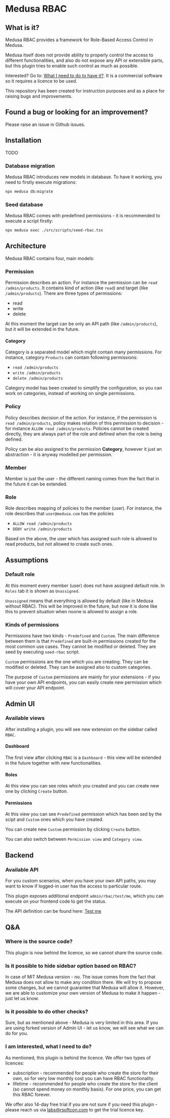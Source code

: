 # Medusa RBAC

## What is it?

Medusa RBAC provides a framework for Role-Based Access Control in Medusa.

Medusa itself does not provide ability to properly control the access to different functionalities, and also do not expose any API or extensible parts, but this plugin tries to enable such control as much as possible.

Interested? Go to: [What I need to do to have it?](#i-am-interested-what-i-need-to-do). It is a commercial software so it requires a licence to be used.

This repository has been created for instruction purposes and as a place for raising bugs and improvements.

## Found a bug or looking for an improvement?

Please raise an issue in Github issues.

## Installation

TODO

### Database migration

Medusa RBAC introduces new models in database. To have it working, you need to firstly execute migrations:
```bash
npx medusa db:migrate
```

### Seed database

Medusa RBAC comes with predefined permissions - it is recommended to execute a script firstly:
```bash
npx medusa exec ./src/scripts/seed-rbac.tsx
```

## Architecture

Medusa RBAC contains four, main models:

### Permission

Permission describes an action. For instance the permission can be `read /admin/products`. It contains kind of action (like `read`) and target (like `/admin/products`). There are three types of permissions:
- read
- write
- delete

At this moment the target can be only an API path (like `/admin/products`), but it will be extended in the future.

#### Category

Category is a separated model which might contain many permissions. For instance, category `Products` can contain following permissions:
- `read /admin/products` 
- `write /admin/products` 
- `delete /admin/products` 

Category model has been created to simplify the configuration, so you can work on categories, instead of working on single permissions.

### Policy

Policy describes decision of the action. For instance, if the permission is `read /admin/products`, policy makes relation of this permission to decision - for instance `ALLOW read /admin/products`.
Policies cannot be created directly, they are always part of the role and defined when the role is being defined.

Policy can be also assigned to the permission **Category**, however it just an abstraction - it is anyway modelled per permission.

### Member

Member is just the user - the different naming comes from the fact that in the future it can be extended.

### Role

Role describes mapping of policies to the member (user). For instance, the role describes that `user@medusa.com` has the policies 
- `ALLOW read /admin/products`
- `DENY write /admin/products`

Based on the above, the user which has assigned such role is allowed to read products, but not allowed to create such ones.

## Assumptions

### Default role

At this moment every member (user) does not have assigned default role. In `Roles` tab it is shown as `Unassigned`. 

`Unassigned` means that everything is allowed by default (like in Medusa without RBAC). This will be improved in the future, but now it is done like this to prevent situation when noone is allowed to assign a role.

### Kinds of permissions

Permissions have two kinds - `Predefined` and `Custom`. The main difference between them is that `Predefined` are built-in permissions created for the most common use cases. They cannot be modified or deleted. They are seed by executing `seed-rbac` script.

`Custom` permissions are the one which you are creating. They can be modified or deleted. They can be assigned also to custom categories.

The purpose of `Custom` permissions are mainly for your extensions - if you have your own API endpoints, you can easily create new permission which will cover your API endpoint.

## Admin UI

### Available views

After installing a plugin, you will see new extension on the sidebar called `RBAC`.

#### Dashboard

The first view after clicking `RBAC` is a `Dashboard` - this view will be extended in the future together with new functionalities.

#### Roles

At this view you can see roles which you created and you can create new one by clicking `Create` button.

#### Permissions

At this view you can see `Predefined` permission which has been sed by the scipt and `Custom` ones which you have created. 

You can create new `Custom` permission by clicking `Create` button. 

You can also switch between `Permission view` and `Category view`.

## Backend

### Available API

For you custom scenarios, when you have your own API paths, you may want to know if logged-in user has the access to particular route.

This plugin exposes additional endpoint `admin/rbac/test/me`, which you can execute on your frontend code to get the status.

The API definition can be found here: [Test me](./docs/api/test-me.yaml)

## Q&A

### Where is the source code?

This plugin is now behind the licence, so we cannot share the source code.

### Is it possible to hide sidebar option based on RBAC?

In case of MIT Medusa version - no. The issue comes from the fact that Medusa does not allow to make any condition there. We will try to propose some changes, but we cannot guarantee that Medusa will allow it.
However, we are able to customize your own version of Medusa to make it happen - just let us know.

### Is it possible to do other checks?

Sure, but as mentioned above - Medusa is very limited in this area. If you are using forked version of Admin UI - let us know, we will see what we can do for you.

### I am interested, what I need to do?

As mentioned, this plugin is behind the licence. We offer two types of licences:
- subscription - recommended for people who create the store for their own, so for very low monthly cost you can have RBAC functionality.
- lifetime - recommended for people who create the store for the client (so cannot spend money on monthly basis). For one price, you can get this RBAC forever.


We offer also 14-day free trial if you are not sure if you need this plugin - please reach us via labs@rsoftcon.com to get the trial licence key.